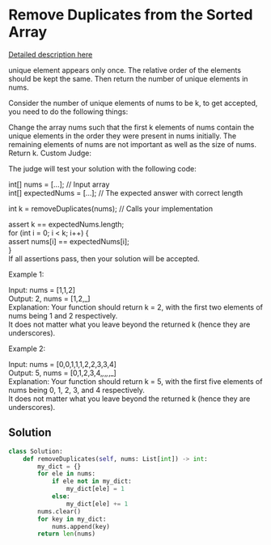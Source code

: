 # Remove Duplicates from the Sorted Array
[Detailed description here](https://leetcode.com/problems/remove-duplicates-from-sorted-array/description/)     

unique element appears only once. The relative order of the elements should be kept the same. Then return the number of unique elements in nums.

Consider the number of unique elements of nums to be k, to get accepted, you need to do the following things:

Change the array nums such that the first k elements of nums contain the unique elements in the order they were present in nums initially. The remaining elements of nums are not important as well as the size of nums.
Return k.
Custom Judge:

The judge will test your solution with the following code:

int[] nums = [...]; // Input array    
int[] expectedNums = [...]; // The expected answer with correct length    

int k = removeDuplicates(nums); // Calls your implementation    

assert k == expectedNums.length;    
for (int i = 0; i < k; i++) {    
    assert nums[i] == expectedNums[i];     
}      
If all assertions pass, then your solution will be accepted.      

 

Example 1:

Input: nums = [1,1,2]     
Output: 2, nums = [1,2,_]      
Explanation: Your function should return k = 2, with the first two elements of nums being 1 and 2 respectively.     
It does not matter what you leave beyond the returned k (hence they are underscores).     

Example 2:

Input: nums = [0,0,1,1,1,2,2,3,3,4]      
Output: 5, nums = [0,1,2,3,4,_,_,_,_,_]     
Explanation: Your function should return k = 5, with the first five elements of nums being 0, 1, 2, 3, and 4 respectively.     
It does not matter what you leave beyond the returned k (hence they are underscores).     

## Solution

```python
class Solution:
    def removeDuplicates(self, nums: List[int]) -> int:
        my_dict = {}
        for ele in nums:
            if ele not in my_dict:
                my_dict[ele] = 1
            else:
                my_dict[ele] += 1
        nums.clear()
        for key in my_dict:
            nums.append(key)
        return len(nums)
```
